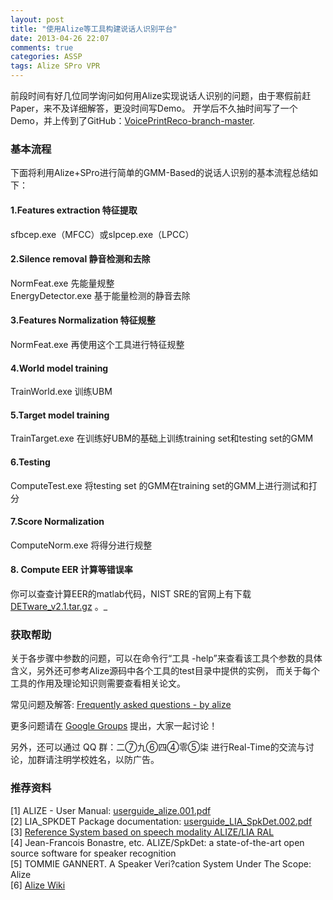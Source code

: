 ```yaml
---
layout: post
title: "使用Alize等工具构建说话人识别平台"
date: 2013-04-26 22:07
comments: true
categories: ASSP
tags: Alize SPro VPR
---
```

前段时间有好几位同学询问如何用Alize实现说话人识别的问题，由于寒假前赶Paper，来不及详细解答，更没时间写Demo。
开学后不久抽时间写了一个Demo，并上传到了GitHub：[VoicePrintReco-branch-master](https://github.com/ibillxia/VoicePrintReco/tree/master/Demo).

### 基本流程
下面将利用Alize+SPro进行简单的GMM-Based的说话人识别的基本流程总结如下：  
#### 1.Features extraction 特征提取  
sfbcep.exe（MFCC）或slpcep.exe（LPCC）  

#### 2.Silence removal 静音检测和去除  
NormFeat.exe 先能量规整  
EnergyDetector.exe 基于能量检测的静音去除  

#### 3.Features Normalization 特征规整  
NormFeat.exe 再使用这个工具进行特征规整</br>

#### 4.World model training  
TrainWorld.exe 训练UBM</br>

#### 5.Target model training  
TrainTarget.exe 在训练好UBM的基础上训练training set和testing set的GMM</br>

#### 6.Testing  
ComputeTest.exe 将testing set 的GMM在training set的GMM上进行测试和打分</br>

#### 7.Score Normalization  
ComputeNorm.exe 将得分进行规整</br>

#### 8. Compute EER 计算等错误率  
你可以查查计算EER的matlab代码，NIST SRE的官网上有下载[DETware_v2.1.tar.gz](http://www.itl.nist.gov/iad/mig//tools/DETware_v2.1.targz.htm) 。_  

<!-- more -->

### 获取帮助
关于各步骤中参数的问题，可以在命令行“工具 -help”来查看该工具个参数的具体含义，另外还可参考Alize源码中各个工具的test目录中提供的实例，
而关于每个工具的作用及理论知识则需要查看相关论文。  

常见问题及解答: [Frequently asked questions - by alize](http://mistral.univ-avignon.fr/mediawiki/index.php/Frequently_asked_questions)  

更多问题请在 [Google Groups](https://groups.google.com/forum/?fromgroups=&hl=zh-CN#!forum/alize---voice-print-recognition) 提出，大家一起讨论！  

另外，还可以通过 QQ 群：二⑦九⑥四④零⑤柒 进行Real-Time的交流与讨论，加群请注明学校姓名，以防广告。  

### 推荐资料
[1] ALIZE - User Manual: [userguide_alize.001.pdf](http://mistral.univ-avignon.fr/doc/userguide_alize.001.pdf)  
[2] LIA_SPKDET Package documentation: [userguide_LIA_SpkDet.002.pdf](http://mistral.univ-avignon.fr/doc/userguide_LIA_SpkDet.002.pdf)  
[3] [Reference System based on speech modality ALIZE/LIA RAL](http://www-clips.imag.fr/geod/User/laurent.besacier/NEW-TPs/TP-Biometrie/tools/CommentsLBInstall/doc.pdf)  
[4] Jean-Francois Bonastre, etc. ALIZE/SpkDet: a state-of-the-art open source software for speaker recognition  
[5] TOMMIE GANNERT. A Speaker Veri?cation System Under The Scope: Alize  
[6] [Alize Wiki](http://mistral.univ-avignon.fr/mediawiki/index.php/Main_Page)  
